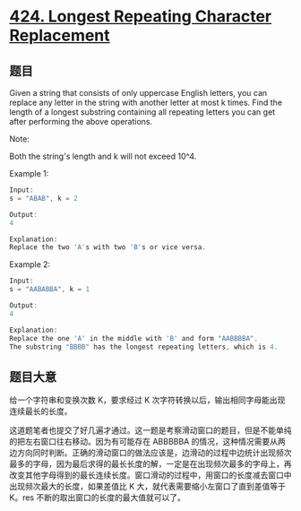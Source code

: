 # [424. Longest Repeating Character Replacement](https://leetcode.com/problems/longest-repeating-character-replacement/)

## 题目


Given a string that consists of only uppercase English letters, you can replace any letter in the string with another letter at most k times. Find the length of a longest substring containing all repeating letters you can get after performing the above operations.

Note:  

Both the string's length and k will not exceed 10^4.

Example 1:

```c
Input:
s = "ABAB", k = 2

Output:
4

Explanation:
Replace the two 'A's with two 'B's or vice versa.
```

Example 2:

```c
Input:
s = "AABABBA", k = 1

Output:
4

Explanation:
Replace the one 'A' in the middle with 'B' and form "AABBBBA".
The substring "BBBB" has the longest repeating letters, which is 4.
```



## 题目大意


给一个字符串和变换次数 K，要求经过 K 次字符转换以后，输出相同字母能出现连续最长的长度。


这道题笔者也提交了好几遍才通过。这一题是考察滑动窗口的题目，但是不能单纯的把左右窗口往右移动。因为有可能存在 ABBBBBA 的情况，这种情况需要从两边方向同时判断。正确的滑动窗口的做法应该是，边滑动的过程中边统计出现频次最多的字母，因为最后求得的最长长度的解，一定是在出现频次最多的字母上，再改变其他字母得到的最长连续长度。窗口滑动的过程中，用窗口的长度减去窗口中出现频次最大的长度，如果差值比 K 大，就代表需要缩小左窗口了直到差值等于 K。res 不断的取出窗口的长度的最大值就可以了。


